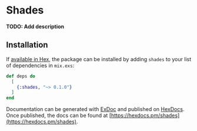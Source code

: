 # Shades

**TODO: Add description**

## Installation

If [available in Hex](https://hex.pm/docs/publish), the package can be installed
by adding `shades` to your list of dependencies in `mix.exs`:

```elixir
def deps do
  [
    {:shades, "~> 0.1.0"}
  ]
end
```

Documentation can be generated with [ExDoc](https://github.com/elixir-lang/ex_doc)
and published on [HexDocs](https://hexdocs.pm). Once published, the docs can
be found at [https://hexdocs.pm/shades](https://hexdocs.pm/shades).

